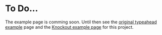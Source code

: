 To Do...
======
The example page is comming soon.
Until then see the [original typeahead example]() page and the [Knockout example page](Knockout.md) for this project.